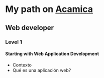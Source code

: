 <h1>My path on <a href="https://www.acamica.com/">Acamica</a></a>

<h2>Web developer</h2>

<h3>Level 1</h3>

<h4>Starting with Web Application Development</h4>
<ul>
  <li>Contexto</li>
  <li>Qué es una aplicación web?</li>
</ul>